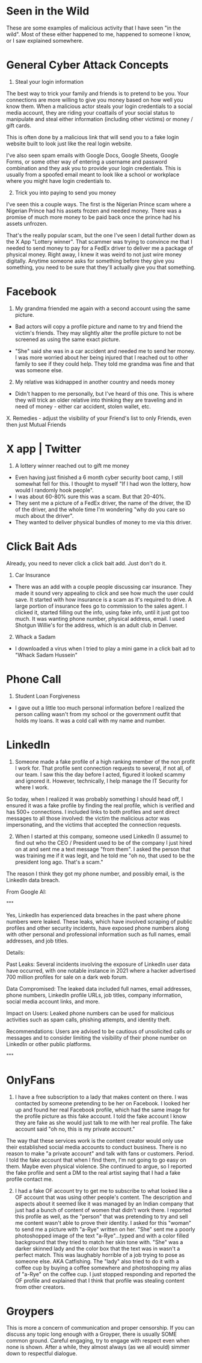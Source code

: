 # Seen in the Wild

These are some examples of malicious activity that I have seen "in the wild". Most of these either 
happened to me, happened to someone I know, or I saw explained somewhere. 

# General Cyber Attack Concepts

1. Steal your login information

The best way to trick your family and friends is to pretend to be you. Your connections are more 
willing to give you money based on how well you know them. When a malicious actor steals your 
login credentials to a social media account, they are riding your coattails of your social status
to manipulate and steal either information (including other victims) or money / gift cards. 

This is often done by a malicious link that will send you to a fake login website built to look
just like the real login website. 

I've also seen spam emails with Google Docs, Google Sheets, Google Forms, or some other way of
entering a username and password combination and they ask you to provide your login credentials. 
This is usually from a spoofed email meant to look like a school or workplace where you might 
have login credentials to. 

2. Trick you into paying to send you money

I've seen this a couple ways. The first is the Nigerian Prince scam where a Nigerian Prince had
his assets frozen and needed money. There was a promise of much more money to be paid back once
the prince had his assets unfrozen. 

That's the really popular scam, but the one I've seen I detail further down as the X App "Lottery 
winner". That scammer was trying to convince me that I needed to send money to pay for a FedEx
driver to deliver me a package of physical money. Right away, I knew it was weird to not just 
wire money digitally. Anytime someone asks for something before they give you something, you
need to be sure that they'll actually give you that something. 

# Facebook

1. My grandma friended me again with a second account using the same picture.
 - Bad actors will copy a profile picture and name to try and friend the victim's friends. They may
 slightly alter the profile picture to not be screened as using the same exact picture. 

 - "She" said she was in a car accident and needed me to send her money. I was more worried about her
 being injured that I reached out to other family to see if they could help. They told me grandma was
 fine and that was someone else. 

2. My relative was kidnapped in another country and needs money
 - Didn't happen to me personally, but I've heard of this one. This is where they will trick an 
 older relative into thinking they are traveling and in need of money - either car accident, stolen 
 wallet, etc. 

X. Remedies - adjust the visibility of your Friend's list to only Friends, even then just Mutual Friends


 
# X app | Twitter

1. A lottery winner reached out to gift me money
 - Even having just finished a 6 month cyber security boot camp, I still somewhat fell for this. 
 I thought to myself "If I had won the lottery, how would I randomly hook people".
 - I was about 60-80% sure this was a scam. But that 20-40%. 
 - They sent me a picture of a FedEx driver, the name of the driver, the ID of the driver, and the 
 whole time I'm wondering "why do you care so much about the driver".
 - They wanted to deliver physical bundles of money to me via this driver. 

# Click Bait Ads

Already, you need to never click a click bait add. Just don't do it. 

1. Car Insurance
 - There was an add with a couple people discussing car insurance. They made it sound very appealing to
 click and see how much the user could save. It started with how insurance is a scam as it's required to
 drive. A large portion of insurance fees go to commission to the sales agent. I clicked it, started 
 filling out the info, using fake info, until it just got too much. It was wanting phone number, physical 
 address, email. I used Shotgun Willie's for the address, which is an adult club in Denver. 

2. Whack a Sadam
 - I downloaded a virus when I tried to play a mini game in a click bait ad to "Whack Sadam Hussein"


# Phone Call

1. Student Loan Forgiveness
 - I gave out a little too much personal information before I realized the person calling wasn't from my
 school or the government outfit that holds my loans. It was a cold call with my name and number. 

# LinkedIn

1. Someone made a fake profile of a high ranking member of the non profit I work for. That profile sent
connection requests to several, if not all, of our team. I saw this the day before I acted, figured
it looked scammy and ignored it. However, technically, I help manage the IT Security for where I work.

So today, when I realized it was probably something I should head off, I ensured it was a fake profile 
by finding the real profile, which is verified and has 500+ connections. I included links to both 
profiles and sent direct messages to all those involved: the victim the malicious actor was impersonating, 
and the victims that accepted the connection requests. 

2. When I started at this company, someone used LinkedIn (I assume) to find out who the CEO / President
used to be of the company I just hired on at and sent me a text message "from them". I asked the person 
that was training me if it was legit, and he told me "oh no, that used to be the president long ago. That's
a scam."

The reason I think they got my
phone number, and possibly email, is the LinkedIn data breach. 

From Google AI:

"""

Yes, LinkedIn has experienced data breaches in the past where phone numbers were leaked. These leaks, 
which have involved scraping of public profiles and other security incidents, have exposed phone numbers 
along with other personal and professional information such as full names, email addresses, and job titles. 

Details:

Past Leaks:
Several incidents involving the exposure of LinkedIn user data have occurred, with one notable instance in
 2021 where a hacker advertised 700 million profiles for sale on a dark web forum. 

Data Compromised:
The leaked data included full names, email addresses, phone numbers, LinkedIn profile URLs, job titles, 
company information, social media account links, and more. 

Impact on Users:
Leaked phone numbers can be used for malicious activities such as spam calls, phishing attempts, and identity
 theft. 

Recommendations:
Users are advised to be cautious of unsolicited calls or messages and to consider limiting the visibility of 
their phone number on LinkedIn or other public platforms.
 
"""

# OnlyFans

1. I have a free subscription to a lady that makes content on there. I was contacted by someone pretending to 
be her on Facebook. I looked her up and found her real Facebook profile, which had the same image for the 
profile picture as this fake account. I told the fake account I know they are fake as she would just talk to
me with her real profile. The fake account said "oh no, this is my private account."

The way that these services work is the content creator would only use their established social media accounts
to conduct business. There is no reason to make "a private account" and talk with fans or customers. Period. 
I told the fake account that when I find them, I'm not going to go easy on them. Maybe even physical violence. 
She continued to argue, so I reported the fake profile and sent a DM to the real artist saying that I had
a fake profile contact me. 

2. I had a fake OF account try to get me to subscribe to what looked like a OF account that was using other 
people's content. The description and aspects about it seemed like it was managed by an Indian company that
just had a bunch of content of women that didn't work there. I reported this profile as well, as the "person"
that was pretending to try and sell me content wasn't able to prove their identity. I asked for this "woman"
to send me a picture with "a-Rye" written on her. "She" sent me a poorly photoshopped image of the text
"a-Rye"...typed and with a color filled background that they tried to match her skin tone with. "She" was a 
darker skinned lady and the color box that the text was in wasn't a perfect match. This was laughably horrible
of a job trying to pose as someone else. AKA Catfishing. The "lady" also tried to do it with a coffee cup by 
buying a coffee somewhere and photoshopping my alias of "a-Rye" on the coffee cup. I just stopped responding
and reported the OF profile and explained that I think that profile was stealing content from other creators. 

# Groypers

This is more a concern of communication and proper censorship. If you can discuss any topic long enough with 
a Groyper, there is usually SOME common ground. Careful engaging, try to engage with respect even when none 
is shown. After a while, they almost always (as we all would) simmer down to respectful dialogue. 